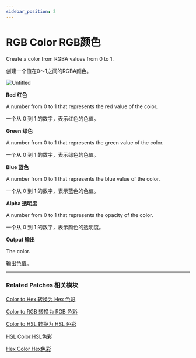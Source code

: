 ```yaml
---
sidebar_position: 2
---
```


# RGB Color RGB颜色

Create a color from RGBA values from 0 to 1.

创建一个值在0～1之间的RGBA颜色。

![Untitled](https://s3.us-west-2.amazonaws.com/secure.notion-static.com/54fe415f-8445-4d92-aa05-b39eb12a5621/Untitled.png?X-Amz-Algorithm=AWS4-HMAC-SHA256&X-Amz-Content-Sha256=UNSIGNED-PAYLOAD&X-Amz-Credential=AKIAT73L2G45EIPT3X45%2F20220602%2Fus-west-2%2Fs3%2Faws4_request&X-Amz-Date=20220602T164159Z&X-Amz-Expires=86400&X-Amz-Signature=04d5c681856034915bf225cecdf6775ccfe05dacc7b0fe17724ba7ebf84fba03&X-Amz-SignedHeaders=host&response-content-disposition=filename%20%3D%22Untitled.png%22&x-id=GetObject)

**Red 红色**

A number from 0 to 1 that represents the red value of the color.

一个从 0 到 1 的数字，表示红色的色值。

**Green 绿色**

A number from 0 to 1 that represents the green value of the color.

一个从 0 到 1 的数字，表示绿色的色值。

**Blue 蓝色**

A number from 0 to 1 that represents the blue value of the color.

一个从 0 到 1 的数字，表示蓝色的色值。

**Alpha 透明度**

A number from 0 to 1 that represents the opacity of the color.

一个从 0 到 1 的数字，表示颜色的透明度。

**Output 输出**

The color.

输出色值。

------

### Related Patches 相关模块

[Color to Hex 转换为 Hex 色彩](https://www.notion.so/Color-to-Hex-Hex-5a62a4d5be8e4450b7fa43ecb153e2b4)

[Color to RGB 转换为 RGB 色彩](https://www.notion.so/Color-to-RGB-RGB-0a8c20236572452e96fa8d87825b0636)

[Color to HSL 转换为 HSL 色彩](https://www.notion.so/Color-to-HSL-HSL-6e2a89ea828d4210be6dd41e9457a80d)

[HSL Color HSL色彩](https://www.notion.so/HSL-Color-HSL-37a8d828a5c2467a814546c9136e2cf0)

[Hex Color Hex色彩](https://www.notion.so/Hex-Color-Hex-3b7127f39b2d4d25af8190fd8f84976b)
